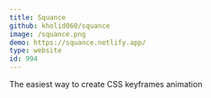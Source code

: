 ```yaml
---
title: Squance
github: kholid060/squance
image: /squance.png
demo: https://squance.netlify.app/
type: website
id: 994
---
```

The easiest way to create CSS keyframes animation